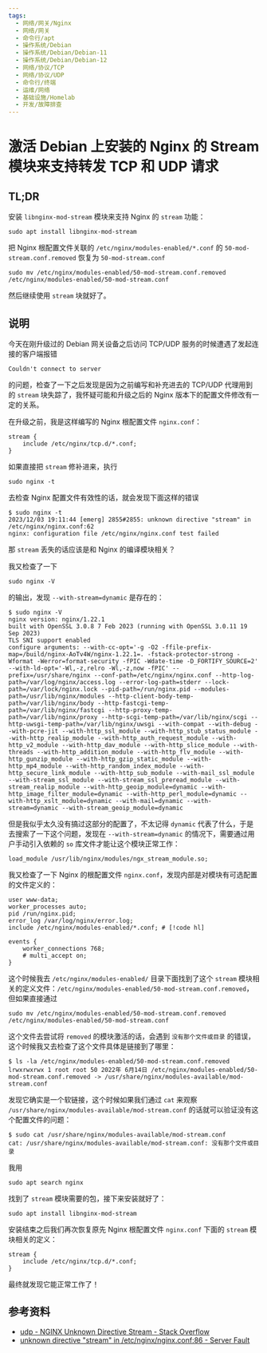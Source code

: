 ```yaml
---
tags:
  - 网络/网关/Nginx
  - 网络/网关
  - 命令行/apt
  - 操作系统/Debian
  - 操作系统/Debian/Debian-11
  - 操作系统/Debian/Debian-12
  - 网络/协议/TCP
  - 网络/协议/UDP
  - 命令行/终端
  - 运维/网络
  - 基础设施/Homelab
  - 开发/故障排查
---
```


# 激活 Debian 上安装的 Nginx 的 Stream 模块来支持转发 TCP 和 UDP 请求

## TL;DR

安装 `libnginx-mod-stream` 模块来支持 Nginx 的 `stream` 功能：

```shell
sudo apt install libnginx-mod-stream
```

把 Nginx 根配置文件关联的 `/etc/nginx/modules-enabled/*.conf` 的 `50-mod-stream.conf.removed` 恢复为 `50-mod-stream.conf`

```shell
sudo mv /etc/nginx/modules-enabled/50-mod-stream.conf.removed /etc/nginx/modules-enabled/50-mod-stream.conf
```

然后继续使用 `stream` 块就好了。
## 说明

今天在刚升级过的 Debian 网关设备之后访问 TCP/UDP 服务的时候遭遇了发起连接的客户端报错

```
Couldn't connect to server
```

的问题，检查了一下之后发现是因为之前编写和补充进去的 TCP/UDP 代理用到的 `stream` 块失踪了，我怀疑可能和升级之后的 Nginx 版本下的配置文件修改有一定的关系。

在升级之前，我是这样编写的 Nginx 根配置文件 `nginx.conf`：

```nginx
stream {
	include /etc/nginx/tcp.d/*.conf;
}
```

如果直接把 `stream` 修补进来，执行

```shell
sudo nginx -t
```

去检查 Nginx 配置文件有效性的话，就会发现下面这样的错误

```shell
$ sudo nginx -t
2023/12/03 19:11:44 [emerg] 2855#2855: unknown directive "stream" in /etc/nginx/nginx.conf:62
nginx: configuration file /etc/nginx/nginx.conf test failed
```

那 `stream` 丢失的话应该是和 Nginx 的编译模块相关？

我又检查了一下

```shell
sudo nginx -V
```

的输出，发现 `--with-stream=dynamic` 是存在的：

```shell
$ sudo nginx -V
nginx version: nginx/1.22.1
built with OpenSSL 3.0.8 7 Feb 2023 (running with OpenSSL 3.0.11 19 Sep 2023)
TLS SNI support enabled
configure arguments: --with-cc-opt='-g -O2 -ffile-prefix-map=/build/nginx-AoTv4W/nginx-1.22.1=. -fstack-protector-strong -Wformat -Werror=format-security -fPIC -Wdate-time -D_FORTIFY_SOURCE=2' --with-ld-opt='-Wl,-z,relro -Wl,-z,now -fPIC' --prefix=/usr/share/nginx --conf-path=/etc/nginx/nginx.conf --http-log-path=/var/log/nginx/access.log --error-log-path=stderr --lock-path=/var/lock/nginx.lock --pid-path=/run/nginx.pid --modules-path=/usr/lib/nginx/modules --http-client-body-temp-path=/var/lib/nginx/body --http-fastcgi-temp-path=/var/lib/nginx/fastcgi --http-proxy-temp-path=/var/lib/nginx/proxy --http-scgi-temp-path=/var/lib/nginx/scgi --http-uwsgi-temp-path=/var/lib/nginx/uwsgi --with-compat --with-debug --with-pcre-jit --with-http_ssl_module --with-http_stub_status_module --with-http_realip_module --with-http_auth_request_module --with-http_v2_module --with-http_dav_module --with-http_slice_module --with-threads --with-http_addition_module --with-http_flv_module --with-http_gunzip_module --with-http_gzip_static_module --with-http_mp4_module --with-http_random_index_module --with-http_secure_link_module --with-http_sub_module --with-mail_ssl_module --with-stream_ssl_module --with-stream_ssl_preread_module --with-stream_realip_module --with-http_geoip_module=dynamic --with-http_image_filter_module=dynamic --with-http_perl_module=dynamic --with-http_xslt_module=dynamic --with-mail=dynamic --with-stream=dynamic --with-stream_geoip_module=dynamic
```

但是我似乎太久没有搞过这部分的配置了，不太记得 `dynamic` 代表了什么，于是去搜索了一下这个问题，发现在 `--with-stream=dynamic` 的情况下，需要通过用户手动引入依赖的 `so` 库文件才能让这个模块正常工作：

```nginx
load_module /usr/lib/nginx/modules/ngx_stream_module.so;
```

我又检查了一下 Nginx 的根配置文件 `nginx.conf`，发现内部是对模块有可选配置的文件定义的：

```nginx
user www-data;
worker_processes auto;
pid /run/nginx.pid;
error_log /var/log/nginx/error.log;
include /etc/nginx/modules-enabled/*.conf; # [!code hl]

events {
	worker_connections 768;
	# multi_accept on;
}
```

这个时候我去 `/etc/nginx/modules-enabled/` 目录下面找到了这个 `stream` 模块相关的定义文件：`/etc/nginx/modules-enabled/50-mod-stream.conf.removed`，但如果直接通过

```shell
sudo mv /etc/nginx/modules-enabled/50-mod-stream.conf.removed /etc/nginx/modules-enabled/50-mod-stream.conf
```

这个文件去尝试将 `removed` 的模块激活的话，会遇到 `没有那个文件或目录` 的错误，这个时候我又去检查了这个文件具体是链接到了哪里：

```shell
$ ls -la /etc/nginx/modules-enabled/50-mod-stream.conf.removed
lrwxrwxrwx 1 root root 50 2022年 6月14日 /etc/nginx/modules-enabled/50-mod-stream.conf.removed -> /usr/share/nginx/modules-available/mod-stream.conf
```

发现它确实是一个软链接，这个时候如果我们通过 `cat` 来观察 `/usr/share/nginx/modules-available/mod-stream.conf` 的话就可以验证没有这个配置文件的问题：

```shell
$ sudo cat /usr/share/nginx/modules-available/mod-stream.conf
cat: /usr/share/nginx/modules-available/mod-stream.conf: 没有那个文件或目录
```

我用

```shell
sudo apt search nginx
```

找到了 `stream` 模块需要的包，接下来安装就好了：

```shell
sudo apt install libnginx-mod-stream
```

安装结束之后我们再次恢复原先 Nginx 根配置文件 `nginx.conf` 下面的 `stream` 模块相关的定义：

```nginx
stream {
	include /etc/nginx/tcp.d/*.conf;
}
```

最终就发现它能正常工作了！

## 参考资料

- [udp - NGINX Unknown Directive Stream - Stack Overflow](https://stackoverflow.com/questions/50850900/nginx-unknown-directive-stream)
- [unknown directive "stream" in /etc/nginx/nginx.conf:86 - Server Fault](https://serverfault.com/questions/858067/unknown-directive-stream-in-etc-nginx-nginx-conf86)